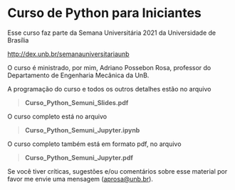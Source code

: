 # Curso de Python para Iniciantes

Esse curso faz parte da Semana Universitária 2021 da Universidade de Brasília

http://dex.unb.br/semanauniversitariaunb

O curso é ministrado, por mim, Adriano Possebon Rosa, professor do Departamento de Engenharia Mecânica da UnB. 

A programação do curso e todos os outros detalhes estão no arquivo

> **Curso_Python_Semuni_Slides.pdf** 

O curso completo está no arquivo 

> **Curso_Python_Semuni_Jupyter.ipynb**

O curso completo também está em formato pdf, no arquivo

> **Curso_Python_Semuni_Jupyter.pdf**


Se você tiver críticas, sugestões e/ou comentários sobre esse material por favor me envie uma mensagem (aprosa@unb.br). 
